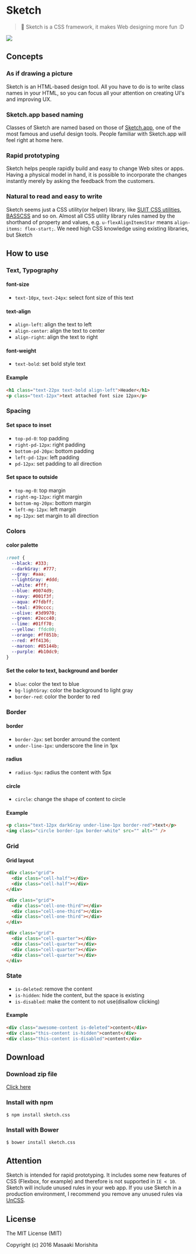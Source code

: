 # Sketch

> :art: Sketch is a CSS framework, it makes Web designing more fun :D

![](http://i.giphy.com/3o7ZezEuA6BtkQgNSE.gif)

## Concepts

### As if drawing a picture

Sketch is an HTML-based design tool.
All you have to do is to write class names in your HTML, so you can focus all your attention on creating UI's and improving UX.

### Sketch.app based naming

Classes of Sketch are named based on those of [Sketch.app](https://www.sketchapp.com/), one of the most famous and useful design tools. People familiar with Sketch.app will feel right at home here.

### Rapid prototyping

Sketch helps people rapidly build and easy to change Web sites or apps.
Having a physical model in hand, it is possible to incorporate the changes instantly merely by asking the feedback from the customers.

### Natural to read and easy to write

Sketch seems just a CSS utility(or helper) library, like [SUIT CSS utilities](https://github.com/suitcss/utils), [BASSCSS](http://www.basscss.com) and so on.
Almost all CSS utility library rules named by the shorthand of property and values, e.g. `u-flexAlignItemsStar` means `align-items: flex-start;`.
We need high CSS knowledge using existing libraries, but Sketch

## How to use

### Text, Typography

#### font-size

- `text-10px`, `text-24px`: select font size of this text

#### text-align

- `align-left`: align the text to left
- `align-center`: align the text to center
- `align-right`: align the text to right

#### font-weight

- `text-bold`: set bold style text

#### Example

```html
<h1 class="text-22px text-bold align-left">Header</h1>
<p class="text-12px">text attached font size 12px</p>
```

### Spacing

#### Set space to inset

- `top-pd-0`: top padding
- `right-pd-12px`: right padding
- `bottom-pd-20px`: bottom padding
- `left-pd-12px`: left padding
- `pd-12px`: set padding to all direction

#### Set space to outside

- `top-mg-0`: top margin
- `right-mg-12px`: right margin
- `bottom-mg-20px`: bottom margin
- `left-mg-12px`: left margin
- `mg-12px`: set margin to all direction

### Colors

#### color palette

```css
:root {
  --black: #333;
  --darkGray: #777;
  --gray: #aaa;
  --lightGray: #ddd;
  --white: #fff;
  --blue: #0074d9;
  --navy: #001f3f;
  --aqua: #7fdbff;
  --teal: #39cccc;
  --olive: #3d9970;
  --green: #2ecc40;
  --lime: #01ff70;
  --yellow: ffdc00;
  --orange: #ff851b;
  --red: #ff4136;
  --maroon: #85144b;
  --purple: #b10dc9;
}
```

#### Set the color to text, background and border

- `blue`: color the text to blue
- `bg-lightGray`: color the background to light gray
- `border-red`: color the border to red

### Border

#### border

- `border-2px`: set border arround the content
- `under-line-1px`: underscore the line in 1px

#### radius

- `radius-5px`: radius the content with 5px

#### circle

- `circle`: change the shape of content to circle

#### Example

```html
<p class="text-12px darkGray under-line-1px border-red">text</p>
<img class="circle border-1px border-white" src="" alt="" />
```

### Grid

#### Grid layout

```html
<div class="grid">
  <div class="cell-half"></div>
  <div class="cell-half"></div>
</div>

<div class="grid">
  <div class="cell-one-third"></div>
  <div class="cell-one-third"></div>
  <div class="cell-one-third"></div>
</div>

<div class="grid">
  <div class="cell-quarter"></div>
  <div class="cell-quarter"></div>
  <div class="cell-quarter"></div>
  <div class="cell-quarter"></div>
</div>
```

### State

- `is-deleted`: remove the content
- `is-hidden`: hide the content, but the space is existing
- `is-disabled`: make the content to not use(disallow clicking)

#### Example

```html
<div class="awesome-content is-deleted">content</div>
<div class="this-content is-hidden">content</div>
<div class="this-content is-disabled">content</div>
```

## Download

### Download zip file

[Click here](https://github.com/morishitter/sketch.css/archive/master.zip)

### Install with npm

```bash
$ npm install sketch.css
```

### Install with Bower

```bash
$ bower install sketch.css
```

## Attention

Sketch is intended for rapid prototyping. It includes some new features of CSS (Flexbox, for example) and therefore is not supported in `IE < 10`. Sketch will include unused rules in your web app. If you use Sketch in a production environment, I recommend you remove any unused rules via [UnCSS](https://github.com/giakki/uncss).

## License

The MIT License (MIT)

Copyright (c) 2016 Masaaki Morishita

